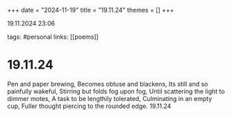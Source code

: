 +++
date = "2024-11-19"
title = "19.11.24"
themes = []
+++

19.11.2024 23:06

tags: #personal
links: [[poems]]

# 19.11.24

Pen and paper brewing,
Becomes obtuse and blackens,
Its still and so painfully wakeful,
Stirring but folds fog upon fog,
Until scattering the light to dimmer motes,
A task to be lengthily tolerated,
Culminating in an empty cup,
Fuller thought piercing to the rounded edge.
19.11.24

